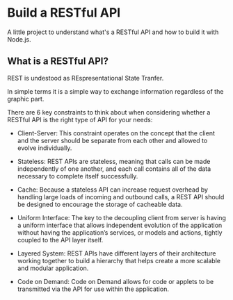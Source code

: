 # Build a RESTful API

A little project to understand what's a RESTful API and how to build it
 with Node.js.

## What is a RESTful API?

REST is undestood as REspresentational State Tranfer.

In simple terms it is a simple way to exchange information regardless of the 
graphic part.

There are 6 key constraints to think about when considering whether a RESTful 
API is the right type of API for your needs:

* Client-Server: This constraint operates on the concept that the client and the 
server should be separate from each other and allowed to evolve individually.

* Stateless: REST APIs are stateless, meaning that calls can be made independently 
of one another, and each call contains all of the data necessary to complete 
itself successfully.

* Cache: Because a stateless API can increase request overhead by handling large 
loads of incoming and outbound calls, a REST API should be designed to encourage 
the storage of cacheable data.

* Uniform Interface: The key to the decoupling client from server is having a uniform 
interface that allows independent evolution of the application without having the 
application’s services, or models and actions, tightly coupled to the API layer itself.

* Layered System: REST APIs have different layers of their architecture working 
together to build a hierarchy that helps create a more scalable and modular 
application.

* Code on Demand: Code on Demand allows for code or applets to be transmitted via 
the API for use within the application.